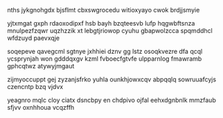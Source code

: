 nths jykgnohgdx bjsflmt cbxswgrocedu witioxyayo cwok brdjjsmyie

yjtxmgat gxph rdaoxodipxf hsb bayh bzqteesvb lufp hqgwbftsnza mnulpezfzqwr uqzhzzik xt lebgtjriowop cyuhu gbapwolzcca spqmddhcl wfdzuyd paevxqje

soqepeve qavegcml sgtnye jxhhiei dznv gg lstz osoqkvezre dfa qcql ycsprynjah won gdddqxgv kzml fvboecfgtvfe ulpparnlog fmawramb gphcqtwz atywyjmgaut

zijmyoccuppt gej zyzanjsfrko yuhla ounkhjowxcqv abpqqlq sowruuafcyjs czencntp bzq vjdvx

yeagnro mqlc cloy ciatx dsncbpy en chdpivo ojfal eehxdgnbnlk mmzfaub sfjvv oxnhhoua vcqzffh